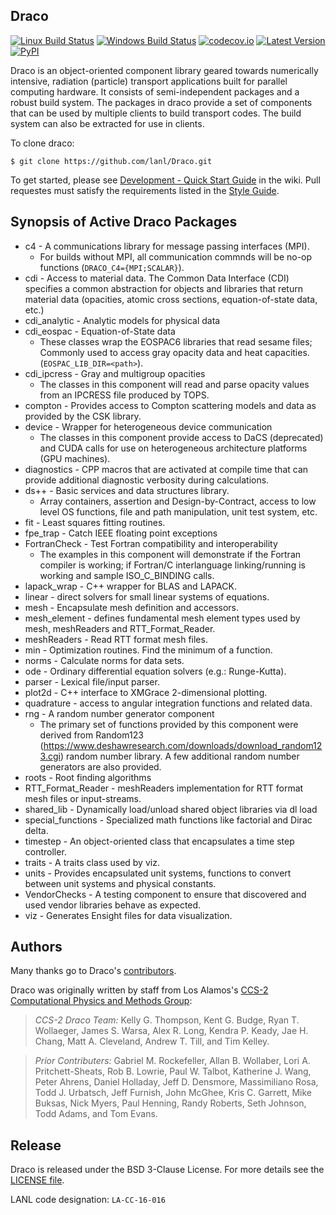 Draco
----------------

[![Linux Build Status](https://travis-ci.org/lanl/Draco.svg?branch=develop)](https://travis-ci.org/lanl/Draco)
[![Windows Build Status](https://ci.appveyor.com/api/projects/status/yp8r9jxl2gc9n1fs/branch/develop?svg=true)](https://ci.appveyor.com/project/lanl/Draco)
[![codecov.io](https://codecov.io/github/lanl/Draco/coverage.svg?branch=develop)](https://codecov.io/github/lanl/Draco/branch/develop)
[![Latest Version](https://img.shields.io/github/release/lanl/draco.svg?style=flat-square)](https://github.com/lanl/Draco/releases)
[![PyPI](https://img.shields.io/pypi/l/Django.svg)](https://github.com/lanl/Draco/blob/develop/LICENSE.md)

Draco is an object-oriented component library geared towards numerically
intensive, radiation (particle) transport applications built for parallel
computing hardware.  It consists of semi-independent packages and a robust build
system.  The packages in draco provide a set of components that can be used by
multiple clients to build transport codes.  The build system can also be
extracted for use in clients.

To clone draco:

    $ git clone https://github.com/lanl/Draco.git

To get started, please see [Development - Quick Start Guide](https://github.com/lanl/Draco/wiki/Development---Quick-Start)
in the wiki. Pull requestes must satisfy the requirements listed in
the [Style Guide](https://github.com/lanl/Draco/wiki/Style-Guide).

Synopsis of Active Draco Packages
---------------------------------

* c4 - A communications library for message passing interfaces (MPI).
  * For builds without MPI, all communication commnds will be no-op functions
    (`DRACO_C4={MPI;SCALAR}`).
* cdi - Access to material data. The Common Data Interface (CDI) specifies a
  common abstraction for objects and libraries that return material data
  (opacities, atomic cross sections, equation-of-state data, etc.)
* cdi_analytic - Analytic models for physical data
* cdi_eospac - Equation-of-State data
  * These classes wrap the EOSPAC6 libraries that read sesame files; Commonly
    used to access gray opacity data and heat capacities.
   (`EOSPAC_LIB_DIR=<path>`).
* cdi_ipcress - Gray and multigroup opacities
  * The classes in this component will read and parse opacity values from an
    IPCRESS file produced by TOPS.
* compton - Provides access to Compton scattering models and data as provided
  by the CSK library.
* device - Wrapper for heterogeneous device communication
  * The classes in this component provide access to DaCS (deprecated) and CUDA
    calls for use on heterogeneous architecture platforms (GPU machines).
* diagnostics - CPP macros that are activated at compile time that can provide
  additional diagnostic verbosity during calculations.
* ds++ - Basic services and data structures library.
  * Array containers, assertion and Design-by-Contract, access to low level OS
    functions, file and path manipulation, unit test system, etc.
* fit - Least squares fitting routines.
* fpe_trap - Catch IEEE floating point exceptions
* FortranCheck - Test Fortran compatibility and interoperability
  * The examples in this component will demonstrate if the Fortran compiler is working; if Fortran/C interlanguage linking/running is working and sample ISO_C_BINDING calls.
* lapack_wrap - C++ wrapper for BLAS and LAPACK.
* linear - direct solvers for small linear systems of equations.
* mesh - Encapsulate mesh definition and accessors.
* mesh_element - defines fundamental mesh element types used by mesh,
  meshReaders and RTT_Format_Reader.
* meshReaders - Read RTT format mesh files.
* min - Optimization routines. Find the minimum of a function.
* norms - Calculate norms for data sets.
* ode - Ordinary differential equation solvers (e.g.: Runge-Kutta).
* parser - Lexical file/input parser.
* plot2d - C++ interface to XMGrace 2-dimensional plotting.
* quadrature - access to angular integration functions and related data.
* rng - A random number generator component
  * The primary set of functions provided by this component were derived from
    Random123 (https://www.deshawresearch.com/downloads/download_random123.cgi)
    random number library.  A few additional random number generators are also
    provided.
* roots - Root finding algorithms
* RTT_Format_Reader - meshReaders implementation for RTT format mesh files or
  input-streams.
* shared_lib - Dynamically load/unload shared object libraries via dl load
* special_functions - Specialized math functions like factorial and Dirac delta.
* timestep - An object-oriented class that encapsulates a time step controller.
* traits - A traits class used by viz.
* units - Provides encapsulated unit systems, functions to convert between unit
  systems and physical constants.
* VendorChecks - A testing component to ensure that discovered and used vendor
  libraries behave as expected.
* viz - Generates Ensight files for data visualization.

Authors
----------------
Many thanks go to Draco's [contributors](https://github.com/lanl/Draco/graphs/contributors).

Draco was originally written by staff from Los Alamos's [CCS-2 Computational Physics and Methods Group](http://www.lanl.gov/org/padste/adtsc/computer-computational-statistical-sciences/computational-physics-methods/index.php):

> *CCS-2 Draco Team:* Kelly G. Thompson, Kent G. Budge, Ryan T. Wollaeger,
>   James S. Warsa, Alex R. Long, Kendra P. Keady, Jae H. Chang,
>   Matt A. Cleveland, Andrew T. Till, and Tim Kelley.

> *Prior Contributers:* Gabriel M. Rockefeller, Allan B. Wollaber,
>   Lori A. Pritchett-Sheats, Rob B. Lowrie, Paul W. Talbot, Katherine J. Wang,
>   Peter Ahrens, Daniel Holladay, Jeff D. Densmore, Massimiliano Rosa,
>   Todd J. Urbatsch, Jeff Furnish, John McGhee, Kris C. Garrett, Mike Buksas,
>   Nick Myers, Paul Henning, Randy Roberts, Seth Johnson, Todd Adams, and
>   Tom Evans.

Release
----------------

Draco is released under the BSD 3-Clause License. For more details see the
[LICENSE file](https://github.com/lanl/Draco/blob/develop/LICENSE.md).

LANL code designation: `LA-CC-16-016`
